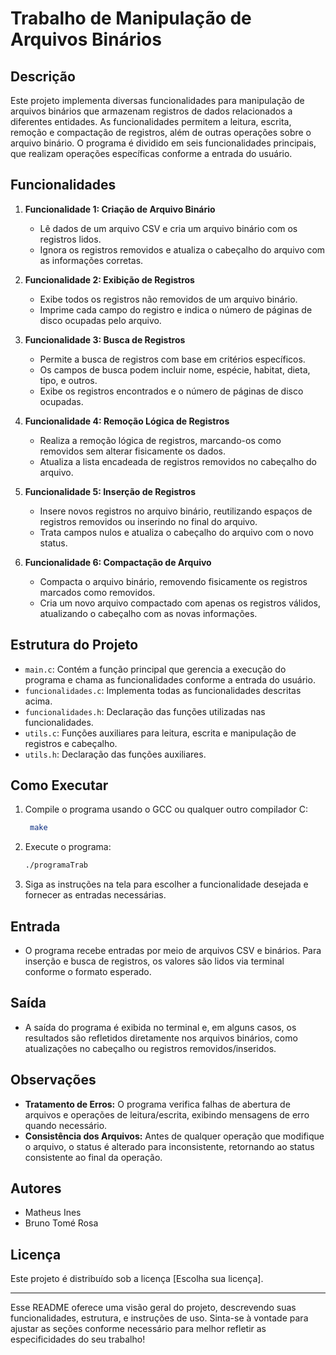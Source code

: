 

# Trabalho de Manipulação de Arquivos Binários

## Descrição

Este projeto implementa diversas funcionalidades para manipulação de arquivos binários que armazenam registros de dados relacionados a diferentes entidades. As funcionalidades permitem a leitura, escrita, remoção e compactação de registros, além de outras operações sobre o arquivo binário. O programa é dividido em seis funcionalidades principais, que realizam operações específicas conforme a entrada do usuário.

## Funcionalidades

1. **Funcionalidade 1: Criação de Arquivo Binário**
   - Lê dados de um arquivo CSV e cria um arquivo binário com os registros lidos.
   - Ignora os registros removidos e atualiza o cabeçalho do arquivo com as informações corretas.

2. **Funcionalidade 2: Exibição de Registros**
   - Exibe todos os registros não removidos de um arquivo binário.
   - Imprime cada campo do registro e indica o número de páginas de disco ocupadas pelo arquivo.

3. **Funcionalidade 3: Busca de Registros**
   - Permite a busca de registros com base em critérios específicos.
   - Os campos de busca podem incluir nome, espécie, habitat, dieta, tipo, e outros.
   - Exibe os registros encontrados e o número de páginas de disco ocupadas.

4. **Funcionalidade 4: Remoção Lógica de Registros**
   - Realiza a remoção lógica de registros, marcando-os como removidos sem alterar fisicamente os dados.
   - Atualiza a lista encadeada de registros removidos no cabeçalho do arquivo.

5. **Funcionalidade 5: Inserção de Registros**
   - Insere novos registros no arquivo binário, reutilizando espaços de registros removidos ou inserindo no final do arquivo.
   - Trata campos nulos e atualiza o cabeçalho do arquivo com o novo status.

6. **Funcionalidade 6: Compactação de Arquivo**
   - Compacta o arquivo binário, removendo fisicamente os registros marcados como removidos.
   - Cria um novo arquivo compactado com apenas os registros válidos, atualizando o cabeçalho com as novas informações.

## Estrutura do Projeto

- `main.c`: Contém a função principal que gerencia a execução do programa e chama as funcionalidades conforme a entrada do usuário.
- `funcionalidades.c`: Implementa todas as funcionalidades descritas acima.
- `funcionalidades.h`: Declaração das funções utilizadas nas funcionalidades.
- `utils.c`: Funções auxiliares para leitura, escrita e manipulação de registros e cabeçalho.
- `utils.h`: Declaração das funções auxiliares.

## Como Executar

1. Compile o programa usando o GCC ou qualquer outro compilador C:
   ```bash
    make
   ```
   
2. Execute o programa:
   ```bash
   ./programaTrab
   ```

3. Siga as instruções na tela para escolher a funcionalidade desejada e fornecer as entradas necessárias.

## Entrada

- O programa recebe entradas por meio de arquivos CSV e binários. Para inserção e busca de registros, os valores são lidos via terminal conforme o formato esperado.

## Saída

- A saída do programa é exibida no terminal e, em alguns casos, os resultados são refletidos diretamente nos arquivos binários, como atualizações no cabeçalho ou registros removidos/inseridos.

## Observações

- **Tratamento de Erros:** O programa verifica falhas de abertura de arquivos e operações de leitura/escrita, exibindo mensagens de erro quando necessário.
- **Consistência dos Arquivos:** Antes de qualquer operação que modifique o arquivo, o status é alterado para inconsistente, retornando ao status consistente ao final da operação.

## Autores

- Matheus Ines 
- Bruno Tomé Rosa

## Licença

Este projeto é distribuído sob a licença [Escolha sua licença].

---

Esse README oferece uma visão geral do projeto, descrevendo suas funcionalidades, estrutura, e instruções de uso. Sinta-se à vontade para ajustar as seções conforme necessário para melhor refletir as especificidades do seu trabalho!